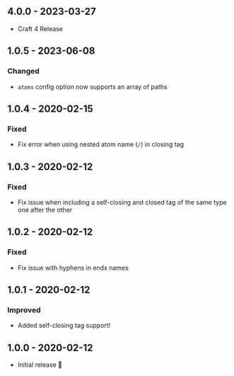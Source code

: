 ## 4.0.0 - 2023-03-27
- Craft 4 Release

## 1.0.5 - 2023-06-08
### Changed
- `atoms` config option now supports an array of paths

## 1.0.4 - 2020-02-15
### Fixed
- Fix error when using nested atom name (`/`) in closing tag

## 1.0.3 - 2020-02-12
### Fixed
- Fix issue when including a self-closing and closed tag of the same type one 
  after the other

## 1.0.2 - 2020-02-12
### Fixed
- Fix issue with hyphens in endx names 

## 1.0.1 - 2020-02-12
### Improved
- Added self-closing tag support!

## 1.0.0 - 2020-02-12
- Initial release 🎉
